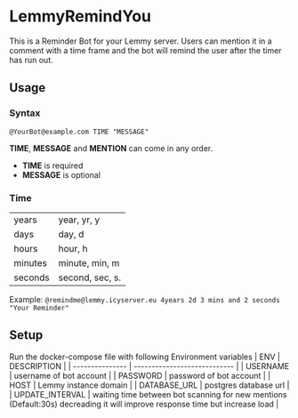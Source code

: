 # LemmyRemindYou
This is a Reminder Bot for your Lemmy server. Users can mention it in a comment with a time frame and the bot will remind the user after the timer has run out.

## Usage
### Syntax
``` @YourBot@example.com TIME "MESSAGE" ```

**TIME**, **MESSAGE** and **MENTION** can come in any order.
- **TIME** is required 
- **MESSAGE** is optional
### Time
|          |                 |
| -------- | --------------- |
| years    | year, yr, y     |
| days     | day, d          |
| hours    | hour, h         |
| minutes  | minute, min, m  |
| seconds  | second, sec, s. |

Example: ```@remindme@lemmy.icyserver.eu 4years 2d 3 mins and 2 seconds "Your Reminder"```

## Setup
Run the docker-compose file with following Environment variables
| ENV             | DESCRIPTION                  |
| --------------- | ---------------------------- | 
| USERNAME        | username of bot account      |
| PASSWORD        | password of bot account      |
| HOST            | Lemmy instance domain        |
| DATABASE_URL    | postgres database url        |
| UPDATE_INTERVAL | waiting time between bot scanning for new mentions (Default:30s) decreading it will improve response time but increase load |
